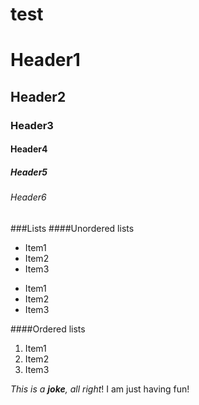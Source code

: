 test
=======

# Header1
## Header2
### Header3
#### Header4
##### Header5
###### Header6

###Lists
####Unordered lists

* Item1
* Item2
* Item3


- Item1
- Item2
- Item3


####Ordered lists

1. Item1
2. Item2
3. Item3


*This is a **joke**, all right*!
I am just having fun!
